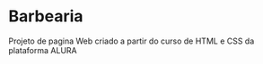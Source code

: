 <h1> Barbearia </h1>
<p>Projeto de pagina Web criado a partir do curso de HTML e CSS da plataforma ALURA
